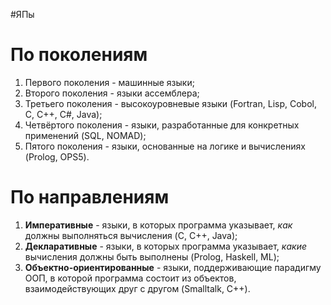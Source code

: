 #ЯПы
# По поколениям
1. Первого поколения - машинные языки;
2. Второго поколения - языки ассемблера;
3. Третьего поколения - высокоуровневые языки (Fortran, Lisp, Cobol, C, C++, C#, Java);
4. Четвёртого поколения - языки, разработанные для конкретных применений (SQL, NOMAD);
5. Пятого поколения - языки, основанные на логике и вычислениях (Prolog, OPS5).
# По направлениям
1. **Императивные** - языки, в которых программа указывает, _как_ должны выполняться вычисления (C, C++, Java);
2. **Декларативные** - языки, в которых программа указывает, _какие_ вычисления должны быть выполнены (Prolog, Haskell, ML);
3. **Объектно-ориентированные** - языки, поддерживающие парадигму ООП, в которой программа состоит из объектов, взаимодействующих друг с другом (Smalltalk, C++).
